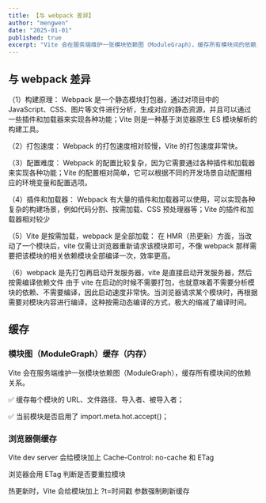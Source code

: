 ```yaml
---
title: 【与 webpack 差异】
author: "mengwen"
date: "2025-01-01"
published: true
excerpt: "Vite 会在服务端维护一张模块依赖图（ModuleGraph），缓存所有模块间的依赖关系。"
---
```


## 与 webpack 差异

（1）构建原理： Webpack 是一个静态模块打包器，通过对项目中的 JavaScript、CSS、图片等文件进行分析，生成对应的静态资源，并且可以通过一些插件和加载器来实现各种功能；Vite 则是一种基于浏览器原生 ES 模块解析的构建工具。

（2）打包速度： Webpack 的打包速度相对较慢，Vite 的打包速度非常快。

（3）配置难度： Webpack 的配置比较复杂，因为它需要通过各种插件和加载器来实现各种功能；Vite 的配置相对简单，它可以根据不同的开发场景自动配置相应的环境变量和配置选项。

（4）插件和加载器： Webpack 有大量的插件和加载器可以使用，可以实现各种复杂的构建场景，例如代码分割、按需加载、CSS 预处理器等；Vite 的插件和加载器相对较少

（5）Vite 是按需加载，webpack 是全部加载： 在 HMR（热更新）方面，当改动了一个模块后，vite 仅需让浏览器重新请求该模块即可，不像 webpack 那样需要把该模块的相关依赖模块全部编译一次，效率更高。

（6）webpack 是先打包再启动开发服务器，vite 是直接启动开发服务器，然后按需编译依赖文件 由于 vite 在启动的时候不需要打包，也就意味着不需要分析模块的依赖、不需要编译，因此启动速度非常快。当浏览器请求某个模块时，再根据需要对模块内容进行编译，这种按需动态编译的方式，极大的缩减了编译时间。

## 缓存

### 模块图（ModuleGraph）缓存（内存）

Vite 会在服务端维护一张模块依赖图（ModuleGraph），缓存所有模块间的依赖关系。

✅ 缓存每个模块的 URL、文件路径、导入者、被导入者；

✅ 当前模块是否启用了 import.meta.hot.accept()；

### 浏览器侧缓存

Vite dev server 会给模块加上 Cache-Control: no-cache 和 ETag

浏览器会用 ETag 判断是否要重拉模块

热更新时，Vite 会给模块加上 ?t=时间戳 参数强制刷新缓存
